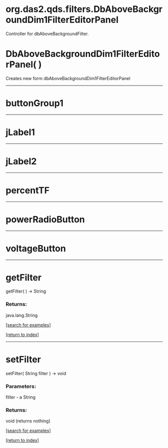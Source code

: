 # org.das2.qds.filters.DbAboveBackgroundDim1FilterEditorPanel

Controller for dbAboveBackgroundFilter.

# DbAboveBackgroundDim1FilterEditorPanel( )
Creates new form dbAboveBackgroundDim1FilterEditorPanel

***
<a name="buttonGroup1"></a>
# buttonGroup1



***
<a name="jLabel1"></a>
# jLabel1



***
<a name="jLabel2"></a>
# jLabel2



***
<a name="percentTF"></a>
# percentTF



***
<a name="powerRadioButton"></a>
# powerRadioButton



***
<a name="voltageButton"></a>
# voltageButton



***
<a name="getFilter"></a>
# getFilter
getFilter(  ) &rarr; String



### Returns:
java.lang.String


<a href="https://github.com/autoplot/dev/search?q=getFilter&unscoped_q=getFilter">[search for examples]</a>

<a href="https://github.com/autoplot/documentation/blob/master/javadoc/index-all.md">[return to index]</a>

***
<a name="setFilter"></a>
# setFilter
setFilter( String filter ) &rarr; void



### Parameters:
filter - a String

### Returns:
void (returns nothing)


<a href="https://github.com/autoplot/dev/search?q=setFilter&unscoped_q=setFilter">[search for examples]</a>

<a href="https://github.com/autoplot/documentation/blob/master/javadoc/index-all.md">[return to index]</a>


